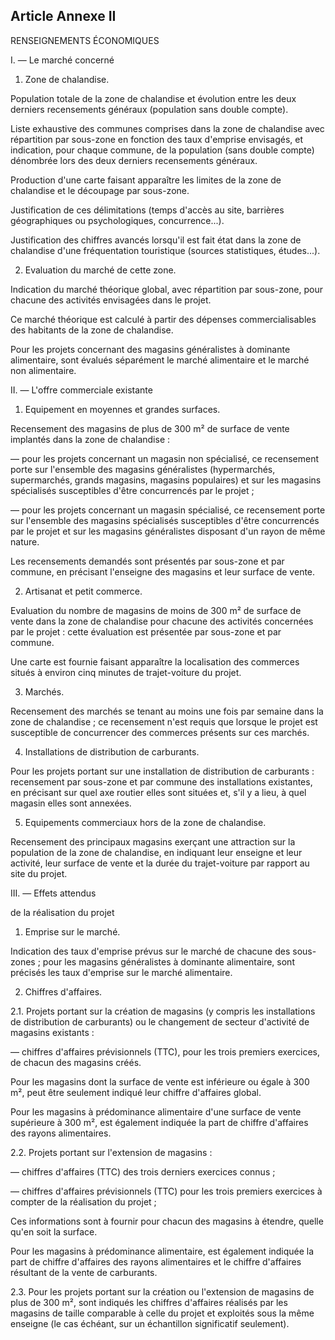 Article Annexe II
----
RENSEIGNEMENTS ÉCONOMIQUES

I. ― Le marché concerné

1. Zone de chalandise.

Population totale de la zone de chalandise et évolution entre les deux derniers
recensements généraux (population sans double compte).

Liste exhaustive des communes comprises dans la zone de chalandise avec
répartition par sous-zone en fonction des taux d'emprise envisagés, et
indication, pour chaque commune, de la population (sans double compte) dénombrée
lors des deux derniers recensements généraux.

Production d'une carte faisant apparaître les limites de la zone de chalandise
et le découpage par sous-zone.

Justification de ces délimitations (temps d'accès au site, barrières
géographiques ou psychologiques, concurrence...).

Justification des chiffres avancés lorsqu'il est fait état dans la zone de
chalandise d'une fréquentation touristique (sources statistiques, études...).

2. Evaluation du marché de cette zone.

Indication du marché théorique global, avec répartition par sous-zone, pour
chacune des activités envisagées dans le projet.

Ce marché théorique est calculé à partir des dépenses commercialisables des
habitants de la zone de chalandise.

Pour les projets concernant des magasins généralistes à dominante alimentaire,
sont évalués séparément le marché alimentaire et le marché non alimentaire.

II. ― L'offre commerciale existante

1. Equipement en moyennes et grandes surfaces.

Recensement des magasins de plus de 300 m² de surface de vente implantés dans la
zone de chalandise :

― pour les projets concernant un magasin non spécialisé, ce recensement porte
sur l'ensemble des magasins généralistes (hypermarchés, supermarchés, grands
magasins, magasins populaires) et sur les magasins spécialisés susceptibles
d'être concurrencés par le projet ;

― pour les projets concernant un magasin spécialisé, ce recensement porte sur
l'ensemble des magasins spécialisés susceptibles d'être concurrencés par le
projet et sur les magasins généralistes disposant d'un rayon de même nature.

Les recensements demandés sont présentés par sous-zone et par commune, en
précisant l'enseigne des magasins et leur surface de vente.

2. Artisanat et petit commerce.

Evaluation du nombre de magasins de moins de 300 m² de surface de vente dans la
zone de chalandise pour chacune des activités concernées par le projet : cette
évaluation est présentée par sous-zone et par commune.

Une carte est fournie faisant apparaître la localisation des commerces situés à
environ cinq minutes de trajet-voiture du projet.

3. Marchés.

Recensement des marchés se tenant au moins une fois par semaine dans la zone de
chalandise ; ce recensement n'est requis que lorsque le projet est susceptible
de concurrencer des commerces présents sur ces marchés.

4. Installations de distribution de carburants.

Pour les projets portant sur une installation de distribution de carburants :
recensement par sous-zone et par commune des installations existantes, en
précisant sur quel axe routier elles sont situées et, s'il y a lieu, à quel
magasin elles sont annexées.

5. Equipements commerciaux hors de la zone de chalandise.

Recensement des principaux magasins exerçant une attraction sur la population de
la zone de chalandise, en indiquant leur enseigne et leur activité, leur surface
de vente et la durée du trajet-voiture par rapport au site du projet.

III. ― Effets attendus

de la réalisation du projet

1. Emprise sur le marché.

Indication des taux d'emprise prévus sur le marché de chacune des sous-zones ;
pour les magasins généralistes à dominante alimentaire, sont précisés les taux
d'emprise sur le marché alimentaire.

2. Chiffres d'affaires.

2.1. Projets portant sur la création de magasins (y compris les installations de
distribution de carburants) ou le changement de secteur d'activité de magasins
existants :

― chiffres d'affaires prévisionnels (TTC), pour les trois premiers exercices, de
chacun des magasins créés.

Pour les magasins dont la surface de vente est inférieure ou égale à 300 m²,
peut être seulement indiqué leur chiffre d'affaires global.

Pour les magasins à prédominance alimentaire d'une surface de vente supérieure à
300 m², est également indiquée la part de chiffre d'affaires des rayons
alimentaires.

2.2. Projets portant sur l'extension de magasins :

― chiffres d'affaires (TTC) des trois derniers exercices connus ;

― chiffres d'affaires prévisionnels (TTC) pour les trois premiers exercices à
compter de la réalisation du projet ;

Ces informations sont à fournir pour chacun des magasins à étendre, quelle qu'en
soit la surface.

Pour les magasins à prédominance alimentaire, est également indiquée la part de
chiffre d'affaires des rayons alimentaires et le chiffre d'affaires résultant de
la vente de carburants.

2.3. Pour les projets portant sur la création ou l'extension de magasins de plus
de 300 m², sont indiqués les chiffres d'affaires réalisés par les magasins de
taille comparable à celle du projet et exploités sous la même enseigne (le cas
échéant, sur un échantillon significatif seulement).
